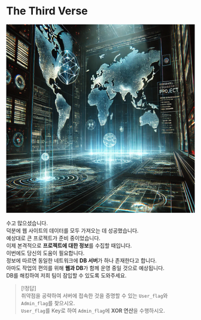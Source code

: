 # The Third Verse
![img](../img/DA6ECE~1.PNG)

수고 많으셨습니다.  
덕분에 웹 사이트의 데이터를 모두 가져오는 데 성공했습니다.  
예상대로 큰 프로젝트가 준비 중이었습니다.  
이제 본격적으로 **프로젝트에 대한 정보**를 수집할 때입니다.  
이번에도 당신의 도움이 필요합니다.  
정보에 따르면 동일한 네트워크에 **DB 서버**가 하나 존재한다고 합니다.  
아마도 작업의 편의를 위해 **웹과 DB**가 함께 운영 중일 것으로 예상됩니다.  
DB를 해킹하여 저희 팀이 잠입할 수 있도록 도와주세요.

> [!정답]  
> 취약점을 공략하여 서버에 접속한 것을 증명할 수 있는 `User_flag`와 `Admin_flag`를 찾으시오.  
> `User_flag`를 Key로 하여 `Admin_flag`에 **XOR 연산**을 수행하시오.
